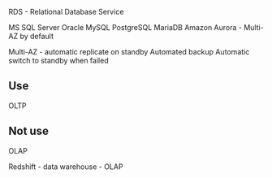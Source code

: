 RDS - Relational Database Service

MS SQL Server
Oracle
MySQL
PostgreSQL
MariaDB
Amazon Aurora - Multi-AZ by default

Multi-AZ - automatic replicate on standby 
Automated backup
Automatic switch to standby when failed

Use
---
OLTP

Not use
---
OLAP

Redshift - data warehouse - OLAP